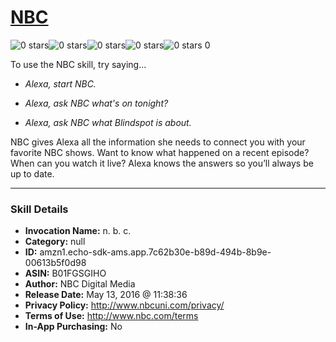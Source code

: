 # [NBC](http://alexa.amazon.com/#skills/amzn1.echo-sdk-ams.app.7c62b30e-b89d-494b-8b9e-00613b5f0d98)
![0 stars](../../images/ic_star_border_black_18dp_1x.png)![0 stars](../../images/ic_star_border_black_18dp_1x.png)![0 stars](../../images/ic_star_border_black_18dp_1x.png)![0 stars](../../images/ic_star_border_black_18dp_1x.png)![0 stars](../../images/ic_star_border_black_18dp_1x.png) 0

To use the NBC skill, try saying...

* *Alexa, start NBC.*

* *Alexa, ask NBC what's on tonight?*

* *Alexa, ask NBC what Blindspot is about.*

NBC gives Alexa all the information she needs to connect you with your favorite NBC shows. Want to know what happened on a recent episode? When can you watch it live? Alexa knows the answers so you’ll always be up to date.

***

### Skill Details

* **Invocation Name:** n. b. c.
* **Category:** null
* **ID:** amzn1.echo-sdk-ams.app.7c62b30e-b89d-494b-8b9e-00613b5f0d98
* **ASIN:** B01FGSGIHO
* **Author:** NBC Digital Media
* **Release Date:** May 13, 2016 @ 11:38:36
* **Privacy Policy:** http://www.nbcuni.com/privacy/
* **Terms of Use:** http://www.nbc.com/terms
* **In-App Purchasing:** No
